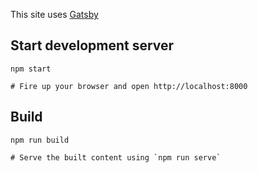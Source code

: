 This site uses [Gatsby](https://www.gatsbyjs.com/)

## Start development server
```shell
npm start

# Fire up your browser and open http://localhost:8000
```
## Build
```shell
npm run build

# Serve the built content using `npm run serve`
```
